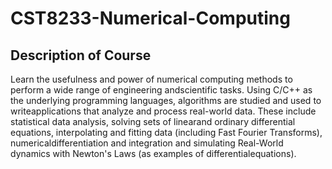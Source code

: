 # CST8233-Numerical-Computing

## Description of Course
Learn the usefulness and power of numerical computing methods to perform a wide range of engineering andscientific tasks. Using C/C++ as the underlying programming languages, algorithms are studied and used to writeapplications that analyze and process real-world data. These include statistical data analysis, solving sets of linearand ordinary differential equations, interpolating and fitting data (including Fast Fourier Transforms), numericaldifferentiation and integration and simulating Real-World dynamics with Newton's Laws (as examples of differentialequations).
